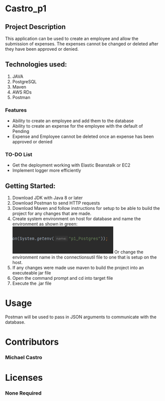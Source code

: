 # Castro_p1

## Project Description

This application can be used to create an employee and allow the submission of expenses.
The expenses cannot be changed or deleted after they have been approved or denied.

## Technologies used:

1. JAVA
2. PostgreSQL
3. Maven
4. AWS RDs
5. Postman

### Features

* Ability to create an employee and add them to the database
* Ability to create an expense for the employee with the default of Pending
* Expense and Employee cannot be deleted once an expense has been approved or denied

### TO-DO List
* Get the deployment working with Elastic Beanstalk or EC2
* Implement logger more efficiently

## Getting Started:
1. Download JDK with Java 8 or later
2. Download Postman to send HTTP requests
3. Download Maven and follow instructions for setup to be able to build the project for any changes that are made.
4. Create system environment on host for database and name the environment as shown in green:
![System Environment name: p1_Postgres](https://github.com/Azriel13/castro_p1/blob/master/Screenshots/Screenshot_2022-05-04_184847.png)
Or change the environment name in the connectionsutil file to one that is setup on the host.
5. If any changes were made use maven to build the project into an executeable jar file
6. Open the command prompt and cd into target file
7. Execute the .jar file

# Usage

Postman will be used to pass in JSON arguments to communicate with the database.

# Contributors

### Michael Castro

# Licenses 

### None Required
